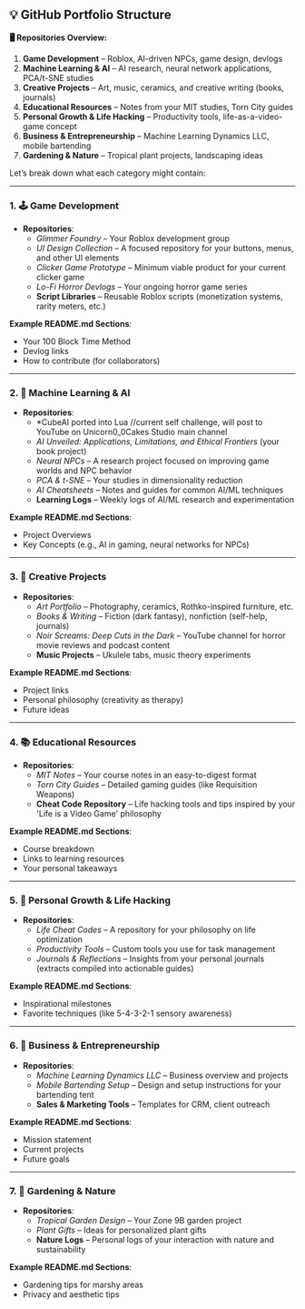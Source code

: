 ## 💡 **GitHub Portfolio Structure**

**🖥️ Repositories Overview:**
1. **Game Development** – Roblox, AI-driven NPCs, game design, devlogs
2. **Machine Learning & AI** – AI research, neural network applications, PCA/t-SNE studies
3. **Creative Projects** – Art, music, ceramics, and creative writing (books, journals)
4. **Educational Resources** – Notes from your MIT studies, Torn City guides
5. **Personal Growth & Life Hacking** – Productivity tools, life-as-a-video-game concept
6. **Business & Entrepreneurship** – Machine Learning Dynamics LLC, mobile bartending
7. **Gardening & Nature** – Tropical plant projects, landscaping ideas

Let’s break down what each category might contain:

---

### 1. 🕹️ **Game Development**
- **Repositories**:
  - *Glimmer Foundry* – Your Roblox development group
  - *UI Design Collection* – A focused repository for your buttons, menus, and other UI elements
  - *Clicker Game Prototype* – Minimum viable product for your current clicker game
  - *Lo-Fi Horror Devlogs* – Your ongoing horror game series
  - **Script Libraries** – Reusable Roblox scripts (monetization systems, rarity meters, etc.)
  
**Example README.md Sections**:
- Your 100 Block Time Method
- Devlog links
- How to contribute (for collaborators)

---

### 2. 🤖 **Machine Learning & AI**
- **Repositories**:
  - *CubeAI ported into Lua //current self challenge, will post to YouTube on Unicorn0_0Cakes Studio main channel
  - *AI Unveiled: Applications, Limitations, and Ethical Frontiers* (your book project)
  - *Neural NPCs* – A research project focused on improving game worlds and NPC behavior
  - *PCA & t-SNE* – Your studies in dimensionality reduction
  - *AI Cheatsheets* – Notes and guides for common AI/ML techniques
  - **Learning Logs** – Weekly logs of AI/ML research and experimentation

**Example README.md Sections**:
- Project Overviews
- Key Concepts (e.g., AI in gaming, neural networks for NPCs)

---

### 3. 🎨 **Creative Projects**
- **Repositories**:
  - *Art Portfolio* – Photography, ceramics, Rothko-inspired furniture, etc.
  - *Books & Writing* – Fiction (dark fantasy), nonfiction (self-help, journals)
  - *Noir Screams: Deep Cuts in the Dark* – YouTube channel for horror movie reviews and podcast content
  - **Music Projects** – Ukulele tabs, music theory experiments

**Example README.md Sections**:
- Project links
- Personal philosophy (creativity as therapy)
- Future ideas

---

### 4. 📚 **Educational Resources**
- **Repositories**:
  - *MIT Notes* – Your course notes in an easy-to-digest format
  - *Torn City Guides* – Detailed gaming guides (like Requisition Weapons)
  - **Cheat Code Repository** – Life hacking tools and tips inspired by your 'Life is a Video Game' philosophy

**Example README.md Sections**:
- Course breakdown
- Links to learning resources
- Your personal takeaways

---

### 5. 🧩 **Personal Growth & Life Hacking**
- **Repositories**:
  - *Life Cheat Codes* – A repository for your philosophy on life optimization
  - *Productivity Tools* – Custom tools you use for task management
  - *Journals & Reflections* – Insights from your personal journals (extracts compiled into actionable guides)

**Example README.md Sections**:
- Inspirational milestones
- Favorite techniques (like 5-4-3-2-1 sensory awareness)

---

### 6. 💼 **Business & Entrepreneurship**
- **Repositories**:
  - *Machine Learning Dynamics LLC* – Business overview and projects
  - *Mobile Bartending Setup* – Design and setup instructions for your bartending tent
  - **Sales & Marketing Tools** – Templates for CRM, client outreach

**Example README.md Sections**:
- Mission statement
- Current projects
- Future goals

---

### 7. 🌿 **Gardening & Nature**
- **Repositories**:
  - *Tropical Garden Design* – Your Zone 9B garden project
  - *Plant Gifts* – Ideas for personalized plant gifts
  - **Nature Logs** – Personal logs of your interaction with nature and sustainability

**Example README.md Sections**:
- Gardening tips for marshy areas
- Privacy and aesthetic tips

